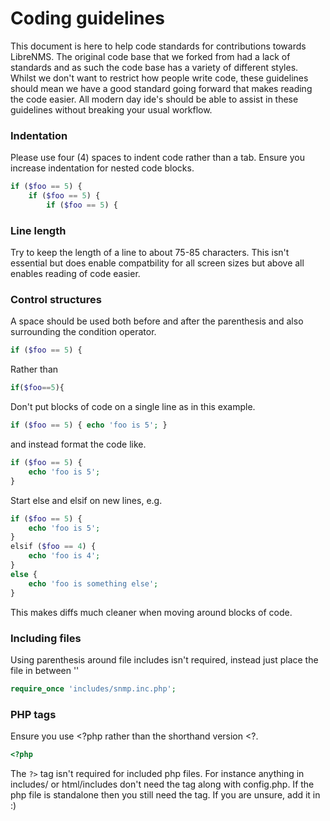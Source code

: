 # Coding guidelines

This document is here to help code standards for contributions towards LibreNMS. The original code base that we forked from had a lack of standards and as such the code base has a variety of different styles. Whilst we don't want to restrict how people write code, these guidelines should mean we have a good standard going forward that makes reading the code easier. All modern day ide's should be able to assist in these guidelines without breaking your usual workflow.

### Indentation
Please use four (4) spaces to indent code rather than a tab. Ensure you increase indentation for nested code blocks.
```php
if ($foo == 5) {
    if ($foo == 5) {
        if ($foo == 5) {
```

### Line length
Try to keep the length of a line to about 75-85 characters. This isn't essential but does enable compatbility for all screen sizes but above all enables reading of code easier.

### Control structures
A space should be used both before and after the parenthesis and also surrounding the condition operator.
```php
if ($foo == 5) {
```

Rather than

```php
if($foo==5){
```

Don't put blocks of code on a single line as in this example.
```php
if ($foo == 5) { echo 'foo is 5'; }
```

and instead format the code like.
```php
if ($foo == 5) {
    echo 'foo is 5';
}
```

Start else and elsif on new lines, e.g.
```php
if ($foo == 5) {
    echo 'foo is 5';
}
elsif ($foo == 4) {
    echo 'foo is 4';
}
else {
    echo 'foo is something else';
}
```
This makes diffs much cleaner when moving around blocks of code.


### Including files
Using parenthesis around file includes isn't required, instead just place the file in between ''
```php
require_once 'includes/snmp.inc.php';
```

### PHP tags
Ensure you use <?php rather than the shorthand version <?.
```php
<?php
```

The `?>` tag isn't required for included php files. For instance anything in includes/ or html/includes don't need the tag along with config.php. If the php file is standalone then you still need the tag. If you are unsure, add it in :)
